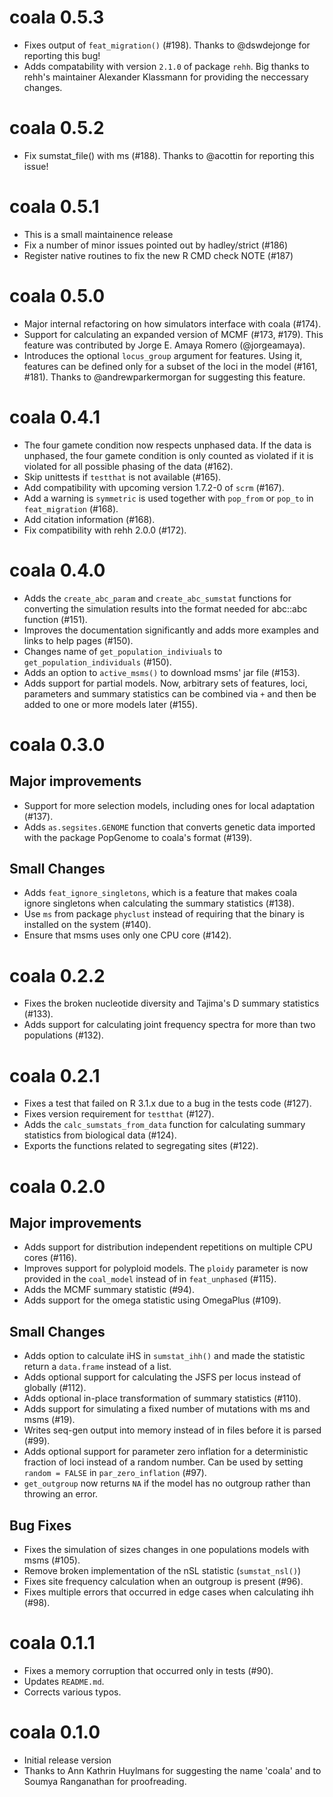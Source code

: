 coala 0.5.3
===========

* Fixes output of `feat_migration()` (#198). Thanks to @dswdejonge for reporting this bug!
* Adds compatability with version `2.1.0` of package `rehh`. Big thanks to rehh's maintainer
  Alexander Klassmann for providing the neccessary changes.



coala 0.5.2
===========

* Fix sumstat_file() with ms (#188). Thanks to @acottin for reporting this issue!



coala 0.5.1
===========

* This is a small maintainence release
* Fix a number of minor issues pointed out by hadley/strict (#186)
* Register native routines to fix the new R CMD check NOTE (#187)



coala 0.5.0
===========

* Major internal refactoring on how simulators interface with coala (#174).
* Support for calculating an expanded version of MCMF (#173, #179). This
  feature was contributed by Jorge E. Amaya Romero (@jorgeamaya).
* Introduces the optional `locus_group` argument for features. Using it, 
  features can be defined only for a subset of the loci in the model
  (#161, #181). Thanks to @andrewparkermorgan for suggesting this feature.



coala 0.4.1
===========

* The four gamete condition now respects unphased data. If the data is unphased,
  the four gamete condition is only counted as violated if it is violated for 
  all possible phasing of the data (#162).
* Skip unittests if `testthat` is not available (#165).
* Add compatibility with upcoming version 1.7.2-0 of  `scrm` (#167).
* Add a warning is `symmetric` is used together with `pop_from` or `pop_to`
  in `feat_migration` (#168).
* Add citation information (#168).
* Fix compatibility with rehh 2.0.0 (#172).



coala 0.4.0
===========

* Adds the `create_abc_param` and `create_abc_sumstat` functions for converting 
  the simulation results into the format needed for abc::abc function (#151).
* Improves the documentation significantly and adds more examples and links to
  help pages (#150).
* Changes name of `get_population_indiviuals` to `get_population_individuals`
  (#150).
* Adds an option to `active_msms()` to download msms' jar file (#153).
* Adds support for partial models. Now, arbitrary sets of features, loci,
  parameters and summary statistics can be combined via `+` and then be
  added to one or more models later (#155).



coala 0.3.0
===========

## Major improvements
* Support for more selection models, including ones for local adaptation (#137).
* Adds `as.segsites.GENOME` function that converts genetic data imported with
  the package PopGenome to coala's format (#139).

## Small Changes
* Adds `feat_ignore_singletons`, which is a feature that makes coala ignore 
  singletons when calculating the summary statistics (#138).
* Use `ms` from package `phyclust` instead of requiring that the binary is
  installed on the system (#140).
* Ensure that msms uses only one CPU core (#142).



coala 0.2.2
===========

* Fixes the broken nucleotide diversity and Tajima's D summary statistics
  (#133).
* Adds support for calculating joint frequency spectra for more than two 
  populations (#132).
  


coala 0.2.1
===========

* Fixes a test that failed on R 3.1.x due to a bug in the tests code (#127).
* Fixes version requirement for `testthat` (#127).
* Adds the `calc_sumstats_from_data` function for calculating summary statistics 
  from biological data (#124).
* Exports the functions related to segregating sites (#122).



coala 0.2.0
===========

## Major improvements
* Adds support for distribution independent repetitions on multiple CPU 
  cores (#116).
* Improves support for polyploid models. The `ploidy` parameter is now
  provided in the `coal_model` instead of in `feat_unphased` (#115).
* Adds the MCMF summary statistic (#94).
* Adds support for the omega statistic using OmegaPlus (#109).

## Small Changes
* Adds option to calculate iHS in `sumstat_ihh()` and made the statistic return
  a `data.frame` instead of a list. 
* Adds optional support for calculating the JSFS per locus instead of 
  globally (#112).
* Adds optional in-place transformation of summary statistics (#110).
* Adds support for simulating a fixed number of mutations with ms and 
  msms (#19).
* Writes seq-gen output into memory instead of in files before it is 
  parsed (#99).
* Adds optional support for parameter zero inflation for a deterministic
  fraction of loci instead of a random number. Can be used by setting
  `random = FALSE` in `par_zero_inflation` (#97).
* `get_outgroup` now returns `NA` if the model has no outgroup rather than 
  throwing an error.

## Bug Fixes
* Fixes the simulation of sizes changes in one populations models with msms (#105).
* Remove broken implementation of the nSL statistic (`sumstat_nsl()`)
* Fixes site frequency calculation when an outgroup is present (#96).
* Fixes multiple errors that occurred in edge cases when calculating ihh (#98).



coala 0.1.1
===========

* Fixes a memory corruption that occurred only in tests (#90).
* Updates `README.md`.
* Corrects various typos.



coala 0.1.0
===========

* Initial release version
* Thanks to Ann Kathrin Huylmans for suggesting the name 'coala' and
  to Soumya Ranganathan for proofreading.
